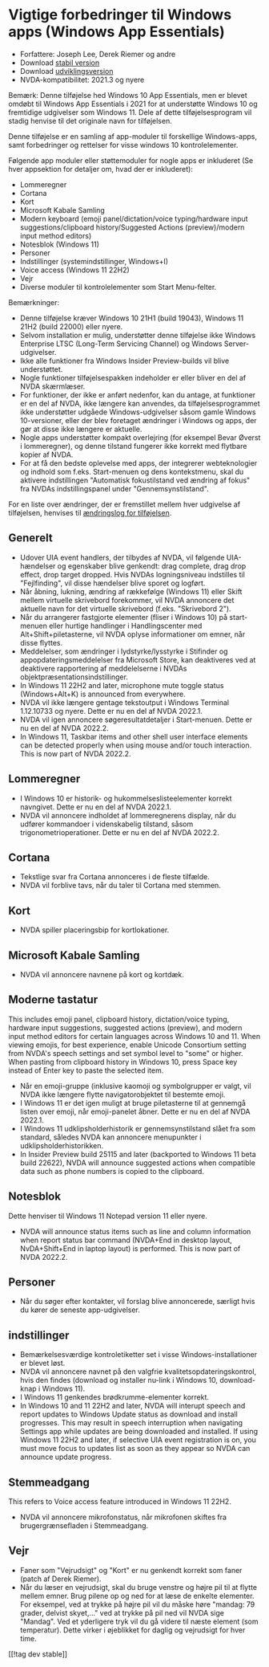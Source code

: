 # Vigtige forbedringer til Windows apps (Windows App Essentials) #

* Forfattere: Joseph Lee, Derek Riemer og andre
* Download [stabil version][1]
* Download [udviklingsversion][2]
* NVDA-kompatibilitet: 2021.3 og nyere

Bemærk: Denne tilføjelse hed Windows 10 App Essentials, men er blevet omdøbt
til Windows App Essentials i 2021 for at understøtte Windows 10 og
fremtidige udgivelser som Windows 11. Dele af dette tilføjelsesprogram vil
stadig henvise til det originale navn for tilføjelsen.

Denne tilføjelse er en samling af app-moduler til forskellige Windows-apps,
samt forbedringer og rettelser for visse windows 10 kontrolelementer.

Følgende app moduler eller støttemoduler for nogle apps er inkluderet (Se
hver appsektion for detaljer om, hvad der er inkluderet):

* Lommeregner
* Cortana
* Kort
* Microsoft Kabale Samling
* Modern keyboard (emoji panel/dictation/voice typing/hardware input
  suggestions/clipboard history/Suggested Actions (preview)/modern input
  method editors)
* Notesblok (Windows 11)
* Personer
* Indstillinger (systemindstillinger, Windows+I)
* Voice access (Windows 11 22H2)
* Vejr
* Diverse moduler til kontrolelementer som Start Menu-felter.

Bemærkninger:

* Denne tilføjelse kræver Windows 10 21H1 (build 19043), Windows 11 21H2
  (build 22000) eller nyere.
* Selvom installation er mulig, understøtter denne tilføjelse ikke Windows
  Enterprise LTSC (Long-Term Servicing Channel) og Windows
  Server-udgivelser.
* Ikke alle funktioner fra Windows Insider Preview-builds vil blive
  understøttet.
* Nogle funktioner tilføjelsespakken indeholder er eller bliver en del af
  NVDA skærmlæser.
* For funktioner, der ikke er anført nedenfor, kan du antage, at funktioner
  er en del af NVDA, ikke længere kan anvendes, da tilføjelsesprogrammet
  ikke understøtter udgåede Windows-udgivelser såsom gamle Windows
  10-versioner, eller der blev foretaget ændringer i Windows og apps, der
  gør at disse ikke længere er aktuelle.
* Nogle apps understøtter kompakt overlejring (for eksempel Bevar Øverst i
  lommeregner), og denne tilstand fungerer ikke korrekt med flytbare kopier
  af NVDA.
* For at få den bedste oplevelse med apps, der integrerer webteknologier og
  indhold som f.eks. Start-menuen og dens kontekstmenu, skal du aktivere
  indstillingen "Automatisk fokustilstand ved ændring af fokus" fra NVDAs
  indstillingspanel under "Gennemsynstilstand".

For en liste over ændringer, der er fremstillet mellem hver udgivelse af
tilføjelsen, henvises til [ændringslog for tilføjelsen][3].

## Generelt

* Udover UIA event handlers, der tilbydes af NVDA, vil følgende
  UIA-hændelser og egenskaber blive genkendt: drag complete, drag drop
  effect, drop target dropped. Hvis NVDAs logningsniveau indstilles til
  "Fejlfinding", vil disse hændelser blive sporet og logført.
* Når åbning, lukning, ændring af rækkefølge (Windows 11) eller Skift mellem
  virtuelle skrivebord forekommer, vil NVDA annoncere det aktuelle navn for
  det virtuelle skrivebord (f.eks. "Skrivebord 2").
* Når du arrangerer fastgjorte elementer (fliser i Windows 10) på
  start-menuen eller hurtige handlinger i Handlingscenter med
  Alt+Shift+piletasterne, vil NVDA oplyse informationer om emner, når disse
  flyttes.
* Meddelelser, som ændringer i lydstyrke/lysstyrke i Stifinder og
  appopdateringsmeddelelser fra Microsoft Store, kan deaktiveres ved at
  deaktivere rapportering af meddelelserne i NVDAs
  objektpræsentationsindstillinger.
* In Windows 11 22H2 and later, microphone mute toggle status
  (Windows+Alt+K) is announced from everywhere.
* NVDA vil ikke længere gentage tekstoutput i Windows Terminal 1.12.10733 og
  nyere. Dette er nu en del af NVDA 2022.1.
* NVDA vil igen annoncere søgeresultatdetaljer i Start-menuen. Dette er nu
  en del af NVDA 2022.2.
* In Windows 11, Taskbar items and other shell user interface elements can
  be detected properly when using mouse and/or touch interaction. This is
  now part of NVDA 2022.2.

## Lommeregner

* I Windows 10 er historik- og hukommelseslisteelementer korrekt
  navngivet. Dette er nu en del af NVDA 2022.1.
* NVDA vil annoncere indholdet af lommeregnerens display, når du udfører
  kommandoer i videnskabelig tilstand, såsom trigonometrioperationer. Dette
  er nu en del af NVDA 2022.2.

## Cortana

* Tekstlige svar fra Cortana annonceres i de fleste tilfælde.
* NVDA vil forblive tavs, når du taler til Cortana med stemmen.

## Kort

* NVDA spiller placeringsbip for kortlokationer.

## Microsoft Kabale Samling

* NVDA vil annoncere navnene på kort og kortdæk.

## Moderne tastatur

This includes emoji panel, clipboard history, dictation/voice typing,
hardware input suggestions, suggested actions (preview), and modern input
method editors for certain languages across Windows 10 and 11. When viewing
emojis, for best experience, enable Unicode Consortium setting from NVDA's
speech settings and set symbol level to "some" or higher. When pasting from
clipboard history in Windows 10, press Space key instead of Enter key to
paste the selected item.

* Når en emoji-gruppe (inklusive kaomoji og symbolgrupper er valgt, vil NVDA
  ikke længere flytte navigatorobjektet til bestemte emoji.
* I Windows 11 er det igen muligt at bruge piletasterne til at gennemgå
  listen over emoji, når emoji-panelet åbner. Dette er nu en del af NVDA
  2022.1.
* I Windows 11 udklipsholderhistorik er gennemsynstilstand slået fra som
  standard, således NVDA kan annoncere menupunkter i
  udklipsholderhistorikken.
* In Insider Preview build 25115 and later (backported to Windows 11 beta
  build 22622), NVDA will announce suggested actions when compatible data
  such as phone numbers is copied to the clipboard.

## Notesblok

Dette henviser til Windows 11 Notepad version 11 eller nyere.

* NVDA will announce status items such as line and column information when
  report status bar command (NVDA+End in desktop layout, NvDA+Shift+End in
  laptop layout) is performed. This is now part of NVDA 2022.2.

## Personer

* Når du søger efter kontakter, vil forslag blive annoncerede, særligt hvis
  du kører de seneste app-udgivelser.

## indstillinger

* Bemærkelsesværdige kontroletiketter set i visse Windows-installationer er
  blevet løst.
* NVDA vil annoncere navnet på den valgfrie kvalitetsopdateringskontrol,
  hvis den findes (download og installer nu-link i Windows 10, download-knap
  i Windows 11).
* I Windows 11 genkendes brødkrumme-elementer korrekt.
* In Windows 10 and 11 22H2 and later, NVDA will interupt speech and report
  updates to Windows Update status as download and install progresses. This
  may result in speech interruption when navigating Settings app while
  updates are being downloaded and installed. If using Windows 11 22H2 and
  later, if selective UIA event registration is on, you must move focus to
  updates list as soon as they appear so NVDA can announce update progress.

## Stemmeadgang

This refers to Voice access feature introduced in Windows 11 22H2.

* NVDA vil annoncere mikrofonstatus, når mikrofonen skiftes fra
  brugergrænsefladen i Stemmeadgang.

## Vejr

* Faner som "Vejrudsigt" og "Kort" er nu genkendt korrekt som faner (patch
  af Derek Riemer).
* Når du læser en vejrudsigt, skal du bruge venstre og højre pil til at
  flytte mellem emner. Brug pilene op og ned for at læse de enkelte
  elementer. For eksempel, ved at trykke på højre pil vil du måske høre
  "mandag: 79 grader, delvist skyet,..." ved at trykke på pil ned vil NVDA
  sige "Mandag". Ved et yderligere tryk vil du gå videre til næste element
  (som temperatur). Dette virker i øjeblikket for daglig og vejrudsigt for
  hver time.

[[!tag dev stable]]

[1]: https://addons.nvda-project.org/files/get.php?file=w10

[2]: https://addons.nvda-project.org/files/get.php?file=w10-dev

[3]: https://github.com/josephsl/wintenapps/wiki/w10changelog
